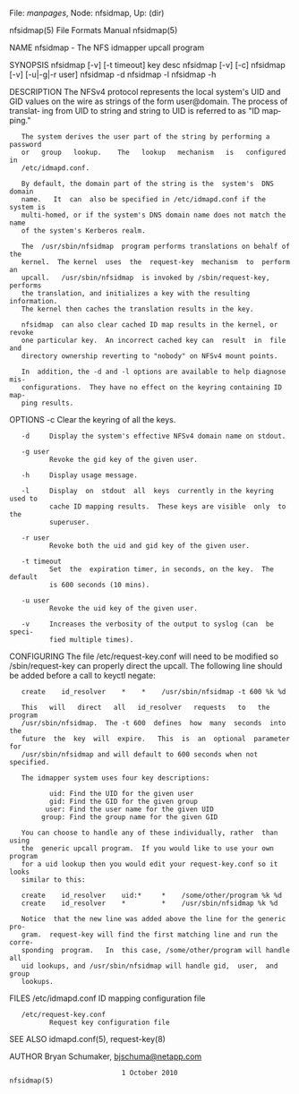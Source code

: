 File: *manpages*,  Node: nfsidmap,  Up: (dir)

nfsidmap(5)                   File Formats Manual                  nfsidmap(5)



NAME
       nfsidmap - The NFS idmapper upcall program

SYNOPSIS
       nfsidmap [-v] [-t timeout] key desc
       nfsidmap [-v] [-c]
       nfsidmap [-v] [-u|-g|-r user]
       nfsidmap -d
       nfsidmap -l
       nfsidmap -h

DESCRIPTION
       The  NFSv4 protocol represents the local system's UID and GID values on
       the wire as strings of the form user@domain.  The process of  translat‐
       ing  from  UID  to  string and string to UID is referred to as "ID map‐
       ping."

       The system derives the user part of the string by performing a password
       or   group   lookup.    The   lookup   mechanism   is   configured   in
       /etc/idmapd.conf.

       By default, the domain part of the string is the  system's  DNS  domain
       name.   It  can  also be specified in /etc/idmapd.conf if the system is
       multi-homed, or if the system's DNS domain name does not match the name
       of the system's Kerberos realm.

       The  /usr/sbin/nfsidmap  program performs translations on behalf of the
       kernel.  The kernel  uses  the  request-key  mechanism  to  perform  an
       upcall.   /usr/sbin/nfsidmap  is invoked by /sbin/request-key, performs
       the translation, and initializes a key with the resulting  information.
       The kernel then caches the translation results in the key.

       nfsidmap  can also clear cached ID map results in the kernel, or revoke
       one particular key.  An incorrect cached key can  result  in  file  and
       directory ownership reverting to "nobody" on NFSv4 mount points.

       In  addition, the -d and -l options are available to help diagnose mis‐
       configurations.  They have no effect on the keyring containing ID  map‐
       ping results.

OPTIONS
       -c     Clear the keyring of all the keys.

       -d     Display the system's effective NFSv4 domain name on stdout.

       -g user
              Revoke the gid key of the given user.

       -h     Display usage message.

       -l     Display  on  stdout  all  keys  currently in the keyring used to
              cache ID mapping results.  These keys are visible  only  to  the
              superuser.

       -r user
              Revoke both the uid and gid key of the given user.

       -t timeout
              Set  the  expiration timer, in seconds, on the key.  The default
              is 600 seconds (10 mins).

       -u user
              Revoke the uid key of the given user.

       -v     Increases the verbosity of the output to syslog (can  be  speci‐
              fied multiple times).

CONFIGURING
       The   file   /etc/request-key.conf   will   need   to  be  modified  so
       /sbin/request-key can properly direct the upcall.  The  following  line
       should be added before a call to keyctl negate:

       create    id_resolver    *    *    /usr/sbin/nfsidmap -t 600 %k %d

       This   will   direct   all   id_resolver   requests   to   the  program
       /usr/sbin/nfsidmap.  The -t 600  defines  how  many  seconds  into  the
       future  the  key  will  expire.   This  is  an  optional  parameter for
       /usr/sbin/nfsidmap and will default to 600 seconds when not specified.

       The idmapper system uses four key descriptions:

              uid: Find the UID for the given user
              gid: Find the GID for the given group
             user: Find the user name for the given UID
            group: Find the group name for the given GID

       You can choose to handle any of these individually, rather  than  using
       the  generic upcall program.  If you would like to use your own program
       for a uid lookup then you would edit your request-key.conf so it  looks
       similar to this:

       create    id_resolver    uid:*     *    /some/other/program %k %d
       create    id_resolver    *         *    /usr/sbin/nfsidmap %k %d

       Notice  that the new line was added above the line for the generic pro‐
       gram.  request-key will find the first matching line and run the corre‐
       sponding  program.   In  this case, /some/other/program will handle all
       uid lookups, and /usr/sbin/nfsidmap will handle gid,  user,  and  group
       lookups.

FILES
       /etc/idmapd.conf
              ID mapping configuration file

       /etc/request-key.conf
              Request key configuration file

SEE ALSO
       idmapd.conf(5), request-key(8)

AUTHOR
       Bryan Schumaker, <bjschuma@netapp.com>



                                1 October 2010                     nfsidmap(5)
